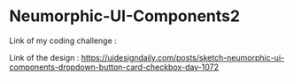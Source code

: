 # Neumorphic-UI-Components2

Link of my coding challenge :

Link of the design : https://uidesigndaily.com/posts/sketch-neumorphic-ui-components-dropdown-button-card-checkbox-day-1072
